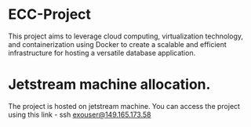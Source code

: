# ECC-Project
This project aims to leverage cloud computing, virtualization technology, and containerization using Docker to create a scalable and efficient infrastructure for hosting a versatile database application. 


# Jetstream machine allocation.
The project is hosted on jetstream machine. You can access the project using this link - ssh exouser@149.165.173.58
